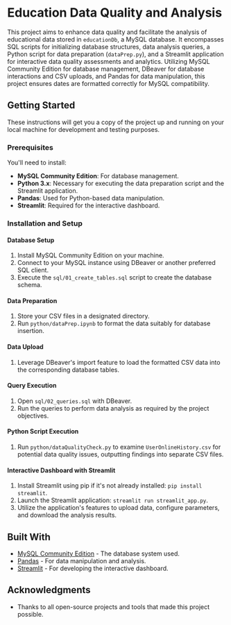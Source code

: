 # Education Data Quality and Analysis

This project aims to enhance data quality and facilitate the analysis of educational data stored in `educationDb`, a MySQL database. It encompasses SQL scripts for initializing database structures, data analysis queries, a Python script for data preparation (`dataPrep.py`), and a Streamlit application for interactive data quality assessments and analytics. Utilizing MySQL Community Edition for database management, DBeaver for database interactions and CSV uploads, and Pandas for data manipulation, this project ensures dates are formatted correctly for MySQL compatibility.

## Getting Started

These instructions will get you a copy of the project up and running on your local machine for development and testing purposes.

### Prerequisites

You'll need to install:

-   **MySQL Community Edition**: For database management.
-   **Python 3.x**: Necessary for executing the data preparation script and the Streamlit application.
-   **Pandas**: Used for Python-based data manipulation.
-   **Streamlit**: Required for the interactive dashboard.

### Installation and Setup

#### Database Setup

1. Install MySQL Community Edition on your machine.
2. Connect to your MySQL instance using DBeaver or another preferred SQL client.
3. Execute the `sql/01_create_tables.sql` script to create the database schema.

#### Data Preparation

1. Store your CSV files in a designated directory.
2. Run `python/dataPrep.ipynb` to format the data suitably for database insertion.

#### Data Upload

1. Leverage DBeaver's import feature to load the formatted CSV data into the corresponding database tables.

#### Query Execution

1. Open `sql/02_queries.sql` with DBeaver.
2. Run the queries to perform data analysis as required by the project objectives.

#### Python Script Execution

1. Run `python/dataQualityCheck.py` to examine `UserOnlineHistory.csv` for potential data quality issues, outputting findings into separate CSV files.

#### Interactive Dashboard with Streamlit

1. Install Streamlit using pip if it's not already installed: `pip install streamlit`.
2. Launch the Streamlit application: `streamlit run streamlit_app.py`.
3. Utilize the application's features to upload data, configure parameters, and download the analysis results.

## Built With

-   [MySQL Community Edition](https://www.mysql.com/products/community/) - The database system used.
-   [Pandas](https://pandas.pydata.org/) - For data manipulation and analysis.
-   [Streamlit](https://streamlit.io/) - For developing the interactive dashboard.

## Acknowledgments

-   Thanks to all open-source projects and tools that made this project possible.
